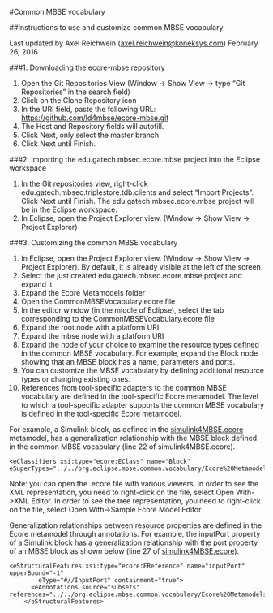 #Common MBSE vocabulary 





##Instructions to use and customize common MBSE vocabulary  

Last updated by Axel Reichwein (axel.reichwein@koneksys.com) 				February 26, 2016


###1.	Downloading the ecore-mbse repository

1. Open the Git Repositories View (Window -> Show View -> type “Git Repositories” in the search field)
2. Click on the Clone Repository icon  
3. In the URI field, paste the following URL: https://github.com/ld4mbse/ecore-mbse.git
4. The Host and Repository fields will autofill.
5. Click Next, only select the master branch
6. Click Next until Finish.

###2.	Importing the edu.gatech.mbsec.ecore.mbse project into the Eclipse workspace

1. In the Git repositories view, right-click edu.gatech.mbsec.triplestore.tdb.clients and select “Import Projects”. Click Next until Finish. The edu.gatech.mbsec.ecore.mbse project will be in the Eclipse workspace.
2. In Eclipse, open the Project Explorer view. (Window → Show View → Project Explorer)

###3.	Customizing the common MBSE vocabulary

1.	In Eclipse, open the Project Explorer view. (Window → Show View → Project Explorer). By default, it is already visible at the left of the screen.
2.	Select the just created edu.gatech.mbsec.ecore.mbse project and expand it
3.	Expand the Ecore Metamodels folder
4.	Open the CommonMBSEVocabulary.ecore file 
5.	In the editor window (in the middle of Eclipse), select the tab corresponding to the CommonMBSEVocabulary.ecore file
6.	Expand the root node with a platform URI 
7.	Expand the mbse node with a platform URI 
8.	Expand the node of your choice to examine the resource types defined in the common MBSE vocabulary. For example, expand the Block node showing that an MBSE block has a name, parameters and ports.
9.	You can customize the MBSE vocabulary by defining additional resource types or changing existing ones.
10.	References from tool-specific adapters to the common MBSE vocabulary are defined in the tool-specific Ecore metamodel. The level to which a tool-specific adapter supports the common MBSE vocabulary is defined in the tool-specific Ecore metamodel.

For example, a Simulink block, as defined in the [simulink4MBSE.ecore](https://github.com/ld4mbse/oslc-adapter-simulink/blob/master/edu.gatech.mbsec.adapter.simulink.ecore/model/simulink4MBSE.ecore) metamodel, has a generalization relationship with the MBSE block defined in the common MBSE vocabulary (line 22 of simulink4MBSE.ecore).
```text
<eClassifiers xsi:type="ecore:EClass" name="Block" eSuperTypes="../../org.eclipse.mbse.common.vocabulary/Ecore%20Metamodels/CommonMBSEVocabulary.ecore#//Block">
```

Note: you can open the .ecore file with various viewers. In order to see the XML representation, you need to right-click on  the file, select Open With->XML Editor. In order to see the tree representation, you need to right-click on  the file, select Open With->Sample Ecore Model Editor

Generalization relationships between resource properties are defined in the Ecore metamodel through annotations. For example, the inputPort property of a Simulink block has a generalization relationship with the port property of an MBSE block as shown below (line 27 of [simulink4MBSE.ecore](https://github.com/ld4mbse/oslc-adapter-simulink/blob/master/edu.gatech.mbsec.adapter.simulink.ecore/model/simulink4MBSE.ecore)).
```text
<eStructuralFeatures xsi:type="ecore:EReference" name="inputPort" upperBound="-1"
        eType="#//InputPort" containment="true">
      <eAnnotations source="subsets" references="../../org.eclipse.mbse.common.vocabulary/Ecore%20Metamodels/CommonMBSEVocabulary.ecore#//Block/port"/>
    </eStructuralFeatures>
```
